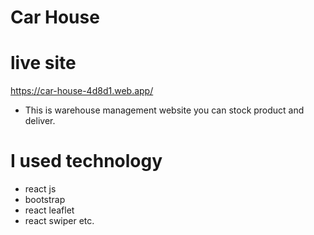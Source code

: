 # Car House
# live site 
https://car-house-4d8d1.web.app/
* This is warehouse management website you can stock product and deliver.
# I used technology
* react js
* bootstrap
* react leaflet
* react swiper etc.